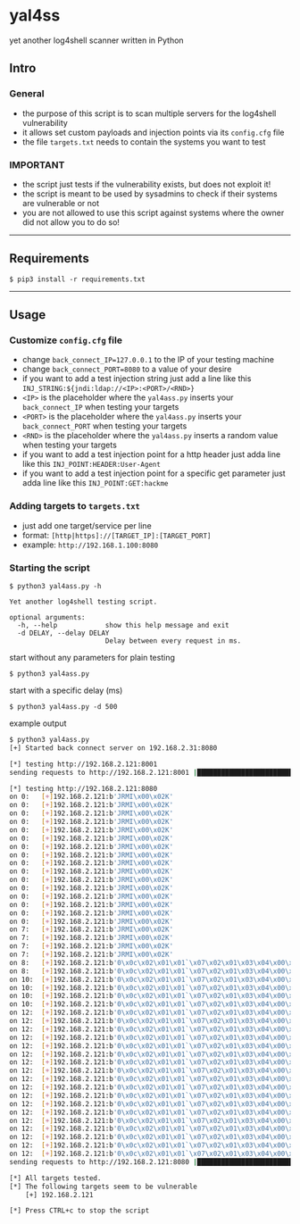 # yal4ss
yet another log4shell scanner written in Python

## Intro

### General
- the purpose of this script is to scan multiple servers for the log4shell vulnerability
- it allows set custom payloads and injection points via its ```config.cfg``` file
- the file ```targets.txt``` needs to contain the systems you want to test
  
### IMPORTANT
- the script just tests if the vulnerability exists, but does not exploit it!
- the script is meant to be used by sysadmins to check if their systems are vulnerable or not
- you are not allowed to use this script against systems where the owner did not allow you to do so! 

---

## Requirements
```shell
$ pip3 install -r requirements.txt
```

---

## Usage
### Customize ```config.cfg``` file
- change ```back_connect_IP=127.0.0.1``` to the IP of your testing machine
- change ```back_connect_PORT=8080``` to a value of your desire
- if you want to add a test injection string just add a line like this ```INJ_STRING:${jndi:ldap://<IP>:<PORT>/<RND>}```
- ```<IP>``` is the placeholder where the ```yal4ass.py``` inserts your ```back_connect_IP``` when testing your targets
- ```<PORT>``` is the placeholder where the ```yal4ass.py``` inserts your ```back_connect_PORT``` when testing your targets
- ```<RND>``` is the placeholder where the ```yal4ass.py``` inserts a random value when testing your targets
- if you want to add a test injection point for a http header just adda line like this ```INJ_POINT:HEADER:User-Agent```
- if you want to add a test injection point for a specific get parameter just adda line like this 
  ```INJ_POINT:GET:hackme```
  
### Adding targets to ```targets.txt```
- just add one target/service per line
- format: ```[http|https]://[TARGET_IP]:[TARGET_PORT]```
- example: ```http://192.168.1.100:8080```

### Starting the script
```shell
$ python3 yal4ass.py -h

Yet another log4shell testing script.

optional arguments:
  -h, --help            show this help message and exit
  -d DELAY, --delay DELAY
                        Delay between every request in ms.
```
start without any parameters for plain testing
```shell
$ python3 yal4ass.py
```
start with a specific delay (ms) 
```shell
$ python3 yal4ass.py -d 500
```
example output
```bash
$ python3 yal4ass.py
[+] Started back connect server on 192.168.2.31:8080

[*] testing http://192.168.2.121:8001
sending requests to http://192.168.2.121:8001 |████████████████████████████████████████| 13/13 [100%] in 6.9s (1.89/s)

[*] testing http://192.168.2.121:8080
on 0: 	[+]192.168.2.121:b'JRMI\x00\x02K'
on 0: 	[+]192.168.2.121:b'JRMI\x00\x02K'
on 0: 	[+]192.168.2.121:b'JRMI\x00\x02K'
on 0: 	[+]192.168.2.121:b'JRMI\x00\x02K'
on 0: 	[+]192.168.2.121:b'JRMI\x00\x02K'
on 0: 	[+]192.168.2.121:b'JRMI\x00\x02K'
on 0: 	[+]192.168.2.121:b'JRMI\x00\x02K'
on 0: 	[+]192.168.2.121:b'JRMI\x00\x02K'
on 0: 	[+]192.168.2.121:b'JRMI\x00\x02K'
on 0: 	[+]192.168.2.121:b'JRMI\x00\x02K'
on 0: 	[+]192.168.2.121:b'JRMI\x00\x02K'
on 0: 	[+]192.168.2.121:b'JRMI\x00\x02K'
on 0: 	[+]192.168.2.121:b'JRMI\x00\x02K'
on 0: 	[+]192.168.2.121:b'JRMI\x00\x02K'
on 0: 	[+]192.168.2.121:b'JRMI\x00\x02K'
on 0: 	[+]192.168.2.121:b'JRMI\x00\x02K'
on 7: 	[+]192.168.2.121:b'JRMI\x00\x02K'
on 7: 	[+]192.168.2.121:b'JRMI\x00\x02K'
on 7: 	[+]192.168.2.121:b'JRMI\x00\x02K'
on 7: 	[+]192.168.2.121:b'JRMI\x00\x02K'
on 8: 	[+]192.168.2.121:b'0\x0c\x02\x01\x01`\x07\x02\x01\x03\x04\x00\x80\x00'
on 8: 	[+]192.168.2.121:b'0\x0c\x02\x01\x01`\x07\x02\x01\x03\x04\x00\x80\x00'
on 10: 	[+]192.168.2.121:b'0\x0c\x02\x01\x01`\x07\x02\x01\x03\x04\x00\x80\x00'
on 10: 	[+]192.168.2.121:b'0\x0c\x02\x01\x01`\x07\x02\x01\x03\x04\x00\x80\x00'
on 10: 	[+]192.168.2.121:b'0\x0c\x02\x01\x01`\x07\x02\x01\x03\x04\x00\x80\x00'
on 10: 	[+]192.168.2.121:b'0\x0c\x02\x01\x01`\x07\x02\x01\x03\x04\x00\x80\x00'
on 12: 	[+]192.168.2.121:b'0\x0c\x02\x01\x01`\x07\x02\x01\x03\x04\x00\x80\x00'
on 12: 	[+]192.168.2.121:b'0\x0c\x02\x01\x01`\x07\x02\x01\x03\x04\x00\x80\x00'
on 12: 	[+]192.168.2.121:b'0\x0c\x02\x01\x01`\x07\x02\x01\x03\x04\x00\x80\x00'
on 12: 	[+]192.168.2.121:b'0\x0c\x02\x01\x01`\x07\x02\x01\x03\x04\x00\x80\x00'
on 12: 	[+]192.168.2.121:b'0\x0c\x02\x01\x01`\x07\x02\x01\x03\x04\x00\x80\x00'
on 12: 	[+]192.168.2.121:b'0\x0c\x02\x01\x01`\x07\x02\x01\x03\x04\x00\x80\x00'
on 12: 	[+]192.168.2.121:b'0\x0c\x02\x01\x01`\x07\x02\x01\x03\x04\x00\x80\x00'
on 12: 	[+]192.168.2.121:b'0\x0c\x02\x01\x01`\x07\x02\x01\x03\x04\x00\x80\x00'
on 12: 	[+]192.168.2.121:b'0\x0c\x02\x01\x01`\x07\x02\x01\x03\x04\x00\x80\x00'
on 12: 	[+]192.168.2.121:b'0\x0c\x02\x01\x01`\x07\x02\x01\x03\x04\x00\x80\x00'
on 12: 	[+]192.168.2.121:b'0\x0c\x02\x01\x01`\x07\x02\x01\x03\x04\x00\x80\x00'
on 12: 	[+]192.168.2.121:b'0\x0c\x02\x01\x01`\x07\x02\x01\x03\x04\x00\x80\x00'
on 12: 	[+]192.168.2.121:b'0\x0c\x02\x01\x01`\x07\x02\x01\x03\x04\x00\x80\x00'
on 12: 	[+]192.168.2.121:b'0\x0c\x02\x01\x01`\x07\x02\x01\x03\x04\x00\x80\x00'
on 12: 	[+]192.168.2.121:b'0\x0c\x02\x01\x01`\x07\x02\x01\x03\x04\x00\x80\x00'
on 12: 	[+]192.168.2.121:b'0\x0c\x02\x01\x01`\x07\x02\x01\x03\x04\x00\x80\x00'
on 12: 	[+]192.168.2.121:b'0\x0c\x02\x01\x01`\x07\x02\x01\x03\x04\x00\x80\x00'
on 12: 	[+]192.168.2.121:b'0\x0c\x02\x01\x01`\x07\x02\x01\x03\x04\x00\x80\x00'
sending requests to http://192.168.2.121:8080 |████████████████████████████████████████| 13/13 [100%] in 7.0s (1.85/s)

[*] All targets tested.
[*] The following targets seem to be vulnerable
	[+] 192.168.2.121

[*] Press CTRL+c to stop the script
```
